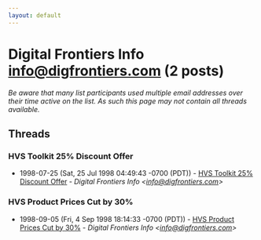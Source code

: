 ```yaml
---
layout: default
---
```


# Digital Frontiers Info <info@digfrontiers.com> (2 posts)

_Be aware that many list participants used multiple email addresses over their time active on the list. As such this page may not contain all threads available._

## Threads

### HVS Toolkit 25% Discount Offer
+ 1998-07-25 (Sat, 25 Jul 1998 04:49:43 -0700 (PDT)) - [HVS Toolkit 25% Discount Offer](/archive/1998/07/687e5ead79b732830e3efe0ab9ab866a4e336b8a934604494d566d5e8ce3058f) - _Digital Frontiers Info \<info@digfrontiers.com\>_

### HVS Product Prices Cut by 30%
+ 1998-09-05 (Fri, 4 Sep 1998 18:14:33 -0700 (PDT)) - [HVS Product Prices Cut by 30%](/archive/1998/09/716db0ba998cbcadb2c225dc417a6a065c3a9bb0d4ac09b99c790fe434a32579) - _Digital Frontiers Info \<info@digfrontiers.com\>_

